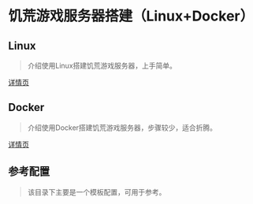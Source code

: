 # 饥荒游戏服务器搭建（Linux+Docker）
## Linux
>介绍使用Linux搭建饥荒游戏服务器，上手简单。
      
[详情页]()
           
## Docker
>介绍使用Docker搭建饥荒游戏服务器，步骤较少，适合折腾。
       
[详情页]()
         
## 参考配置
>该目录下主要是一个模板配置，可用于参考。